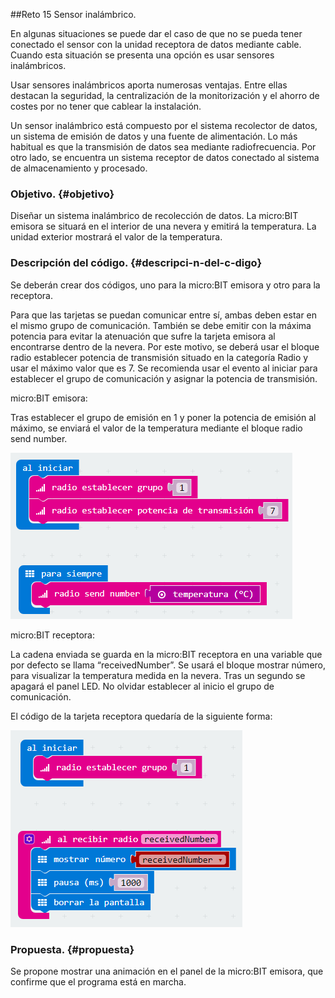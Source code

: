 ##Reto 15 Sensor inalámbrico.

En algunas situaciones se puede dar el caso de que no se pueda tener conectado el sensor con la unidad receptora de datos mediante cable. Cuando esta situación se presenta una opción es usar sensores inalámbricos.

Usar sensores inalámbricos aporta numerosas ventajas. Entre ellas destacan la seguridad, la centralización de la monitorización y el ahorro de costes por no tener que cablear la instalación.

Un sensor inalámbrico está compuesto por el sistema recolector de datos, un sistema de emisión de datos y una fuente de alimentación. Lo más habitual es que la transmisión de datos sea mediante radiofrecuencia. Por otro lado, se encuentra un sistema receptor de datos conectado al sistema de almacenamiento y procesado.

### Objetivo. {#objetivo}

Diseñar un sistema inalámbrico de recolección de datos. La micro:BIT emisora se situará en el interior de una nevera y emitirá la temperatura. La unidad exterior mostrará el valor de la temperatura.

### Descripción del código. {#descripci-n-del-c-digo}

Se deberán crear dos códigos, uno para la micro:BIT emisora y otro para la receptora.

Para que las tarjetas se puedan comunicar entre sí, ambas deben estar en el mismo grupo de comunicación. También se debe emitir con la máxima potencia para evitar la atenuación que sufre la tarjeta emisora al encontrarse dentro de la nevera. Por este motivo, se deberá usar el bloque radio establecer potencia de transmisión situado en la categoría Radio y usar el máximo valor que es 7\. Se recomienda usar el evento al iniciar para establecer el grupo de comunicación y asignar la potencia de transmisión.

micro:BIT emisora:

Tras establecer el grupo de emisión en 1 y poner la potencia de emisión al máximo, se enviará el valor de la temperatura mediante el bloque radio send number.

![](../images/image3.png)

micro:BIT receptora:

La cadena enviada se guarda en la micro:BIT receptora en una variable que por defecto se llama “receivedNumber”. Se usará el bloque mostrar número, para visualizar la temperatura medida en la nevera. Tras un segundo se apagará el panel LED. No olvidar establecer al inicio el grupo de comunicación.

El código de la tarjeta receptora quedaría de la siguiente forma:

![](../images/image4.png)

### Propuesta. {#propuesta}

Se propone mostrar una animación en el panel de la micro:BIT emisora, que confirme que el programa está en marcha.